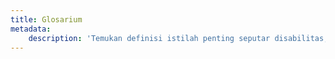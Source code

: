 ```yaml
---
title: Glosarium
metadata:
    description: 'Temukan definisi istilah penting seputar disabilitas, aksesibilitas digital, regulasi, dan standar internasional seperti WCAG.'
---
```


